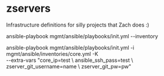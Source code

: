 # zservers
Infrastructure definitions for silly projects that Zach does :) 

ansible-playbook mgmt/ansible/playbooks/init.yml --inventory

ansible-playbook mgmt/ansible/playbooks/init.yml -i mgmt/ansible/inventories/core.yml -K \
--extra-vars "core_ip=test \ 
              ansible_ssh_pass=test \ 
              zserver_git_username=name \ 
              zserver_git_pw=pw"